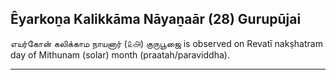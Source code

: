 ## Êyarkoṉa Kalikkāma Nāyaṉaār (28) Gurupūjai
எயர்கோன் கலிக்காம நாயனார் (௨௮) குருபூஜை is observed on Revatī nakṣhatram day of Mithunam (solar) month (praatah/paraviddha).



---

